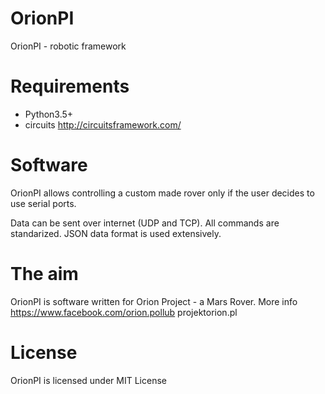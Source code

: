 # OrionPI
OrionPI - robotic framework

Requirements
============
* Python3.5+
* circuits http://circuitsframework.com/

Software
========
OrionPI allows controlling a custom made rover only if the user decides to use serial ports.

Data can be sent over internet (UDP and TCP). All commands are standarized. JSON data format is used extensively.

The aim
=======
OrionPI is software written for Orion Project - a Mars Rover.
More info https://www.facebook.com/orion.pollub projektorion.pl

License
=======
OrionPI is licensed under MIT License
